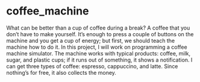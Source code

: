 # coffee_machine
What can be better than a cup of coffee during a break? A coffee that you don’t have to make yourself. It’s enough to press a couple of buttons on the machine and you get a cup of energy; but first, we should teach the machine how to do it. In this project, I will work on programming a coffee machine simulator. The machine works with typical products: coffee, milk, sugar, and plastic cups; if it runs out of something, it shows a notification. I can get three types of coffee: espresso, cappuccino, and latte. Since nothing’s for free, it also collects the money.
